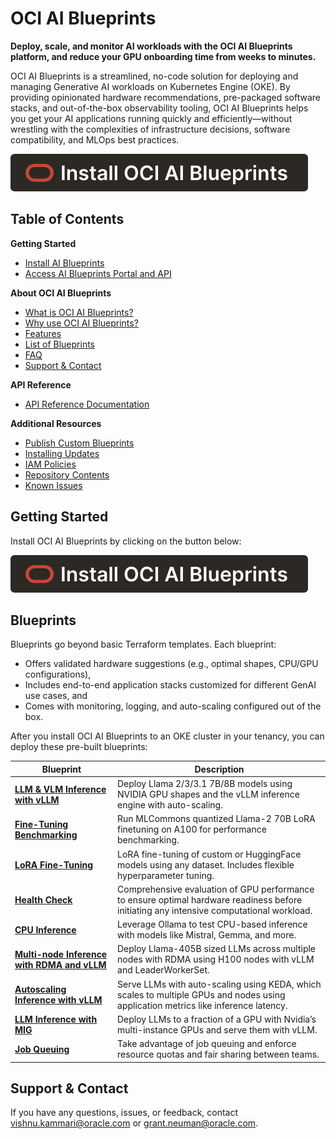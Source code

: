 # OCI AI Blueprints

**Deploy, scale, and monitor AI workloads with the OCI AI Blueprints platform, and reduce your GPU onboarding time from weeks to minutes.**

OCI AI Blueprints is a streamlined, no-code solution for deploying and managing Generative AI workloads on Kubernetes Engine (OKE). By providing opinionated hardware recommendations, pre-packaged software stacks, and out-of-the-box observability tooling, OCI AI Blueprints helps you get your AI applications running quickly and efficiently—without wrestling with the complexities of infrastructure decisions, software compatibility, and MLOps best practices.

[![Install OCI AI Blueprints](https://raw.githubusercontent.com/oracle-quickstart/oci-ai-blueprints/9d1d61b3b79e61dabe19d1672c3e54704b294a93/docs/images/install.svg)](./GETTING_STARTED_README.md)

## Table of Contents

**Getting Started**

- [Install AI Blueprints](./GETTING_STARTED_README.md)
- [Access AI Blueprints Portal and API](docs/usage_guide.md)

**About OCI AI Blueprints**

- [What is OCI AI Blueprints?](docs/about.md)
- [Why use OCI AI Blueprints?](docs/about.md)
- [Features](docs/about.md)
- [List of Blueprints](#blueprints)
- [FAQ](docs/about.md)
- [Support & Contact](https://github.com/oracle-quickstart/oci-ai-blueprints/blob/vkammari/doc_improvements/docs/about/README.md#frequently-asked-questions-faq)

**API Reference**

- [API Reference Documentation](docs/api_documentation.md)

**Additional Resources**

- [Publish Custom Blueprints](./docs/custom_blueprints)
- [Installing Updates](docs/installing_new_updates.md)
- [IAM Policies](docs/iam_policies.md)
- [Repository Contents](docs/about.md)
- [Known Issues](docs/known_issues.md)

## Getting Started

Install OCI AI Blueprints by clicking on the button below:

[![Install OCI AI Blueprints](https://raw.githubusercontent.com/oracle-quickstart/oci-ai-blueprints/9d1d61b3b79e61dabe19d1672c3e54704b294a93/docs/images/install.svg)](./GETTING_STARTED_README.md)

## Blueprints

Blueprints go beyond basic Terraform templates. Each blueprint:

- Offers validated hardware suggestions (e.g., optimal shapes, CPU/GPU configurations),
- Includes end-to-end application stacks customized for different GenAI use cases, and
- Comes with monitoring, logging, and auto-scaling configured out of the box.

After you install OCI AI Blueprints to an OKE cluster in your tenancy, you can deploy these pre-built blueprints:

| Blueprint                                                                                     | Description                                                                                                                              |
| --------------------------------------------------------------------------------------------- | ---------------------------------------------------------------------------------------------------------------------------------------- |
| [**LLM & VLM Inference with vLLM**](./docs/sample_blueprints/vllm-inference)                  | Deploy Llama 2/3/3.1 7B/8B models using NVIDIA GPU shapes and the vLLM inference engine with auto-scaling.                               |
| [**Fine-Tuning Benchmarking**](./docs/sample_blueprints/lora-benchmarking)                    | Run MLCommons quantized Llama-2 70B LoRA finetuning on A100 for performance benchmarking.                                                |
| [**LoRA Fine-Tuning**](./docs/sample_blueprints/lora-fine-tuning)                             | LoRA fine-tuning of custom or HuggingFace models using any dataset. Includes flexible hyperparameter tuning.                             |
| [**Health Check**](./docs/sample_blueprints/gpu-health-check)                                 | Comprehensive evaluation of GPU performance to ensure optimal hardware readiness before initiating any intensive computational workload. |
| [**CPU Inference**](./docs/sample_blueprints/cpu-inference)                                   | Leverage Ollama to test CPU-based inference with models like Mistral, Gemma, and more.                                                   |
| [**Multi-node Inference with RDMA and vLLM**](./docs/sample_blueprints/multi-node-inference/) | Deploy Llama-405B sized LLMs across multiple nodes with RDMA using H100 nodes with vLLM and LeaderWorkerSet.                             |
| [**Autoscaling Inference with vLLM**](./docs/sample_blueprints/auto_scaling/)                 | Serve LLMs with auto-scaling using KEDA, which scales to multiple GPUs and nodes using application metrics like inference latency.       |
| [**LLM Inference with MIG**](./docs/sample_blueprints/mig_multi_instance_gpu/)                | Deploy LLMs to a fraction of a GPU with Nvidia’s multi-instance GPUs and serve them with vLLM.                                           |
| [**Job Queuing**](./docs/sample_blueprints/teams)                                             | Take advantage of job queuing and enforce resource quotas and fair sharing between teams.                                                |

## Support & Contact

If you have any questions, issues, or feedback, contact [vishnu.kammari@oracle.com](mailto:vishnu.kammari@oracle.com) or [grant.neuman@oracle.com](mailto:grant.neuman@oracle.com).
